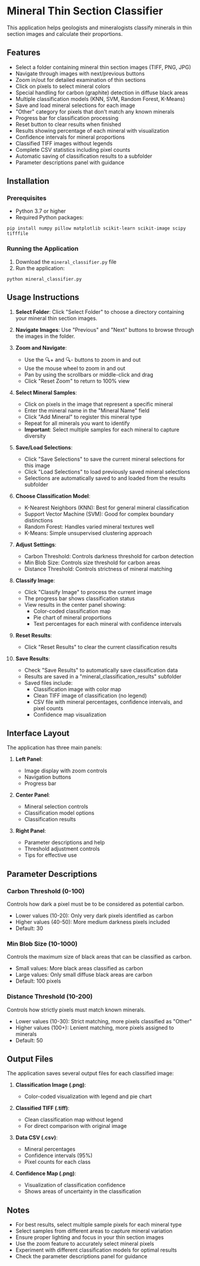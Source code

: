 # Mineral Thin Section Classifier

This application helps geologists and mineralogists classify minerals in thin section images and calculate their proportions.

## Features

- Select a folder containing mineral thin section images (TIFF, PNG, JPG)
- Navigate through images with next/previous buttons
- Zoom in/out for detailed examination of thin sections
- Click on pixels to select mineral colors
- Special handling for carbon (graphite) detection in diffuse black areas
- Multiple classification models (KNN, SVM, Random Forest, K-Means)
- Save and load mineral selections for each image
- "Other" category for pixels that don't match any known minerals
- Progress bar for classification processing
- Reset button to clear results when finished
- Results showing percentage of each mineral with visualization
- Confidence intervals for mineral proportions
- Classified TIFF images without legends
- Complete CSV statistics including pixel counts
- Automatic saving of classification results to a subfolder
- Parameter descriptions panel with guidance

## Installation

### Prerequisites
- Python 3.7 or higher
- Required Python packages:

```
pip install numpy pillow matplotlib scikit-learn scikit-image scipy tifffile
```

### Running the Application

1. Download the `mineral_classifier.py` file
2. Run the application:

```
python mineral_classifier.py
```

## Usage Instructions

1. **Select Folder**: Click "Select Folder" to choose a directory containing your mineral thin section images.

2. **Navigate Images**: Use "Previous" and "Next" buttons to browse through the images in the folder.

3. **Zoom and Navigate**:
   - Use the 🔍+ and 🔍- buttons to zoom in and out
   - Use the mouse wheel to zoom in and out
   - Pan by using the scrollbars or middle-click and drag
   - Click "Reset Zoom" to return to 100% view

4. **Select Mineral Samples**:
   - Click on pixels in the image that represent a specific mineral
   - Enter the mineral name in the "Mineral Name" field
   - Click "Add Mineral" to register this mineral type
   - Repeat for all minerals you want to identify
   - **Important**: Select multiple samples for each mineral to capture diversity

5. **Save/Load Selections**:
   - Click "Save Selections" to save the current mineral selections for this image
   - Click "Load Selections" to load previously saved mineral selections
   - Selections are automatically saved to and loaded from the results subfolder

6. **Choose Classification Model**:
   - K-Nearest Neighbors (KNN): Best for general mineral classification
   - Support Vector Machine (SVM): Good for complex boundary distinctions
   - Random Forest: Handles varied mineral textures well
   - K-Means: Simple unsupervised clustering approach

7. **Adjust Settings**:
   - Carbon Threshold: Controls darkness threshold for carbon detection
   - Min Blob Size: Controls size threshold for carbon areas
   - Distance Threshold: Controls strictness of mineral matching

8. **Classify Image**:
   - Click "Classify Image" to process the current image
   - The progress bar shows classification status
   - View results in the center panel showing:
     - Color-coded classification map
     - Pie chart of mineral proportions
     - Text percentages for each mineral with confidence intervals

9. **Reset Results**:
   - Click "Reset Results" to clear the current classification results

10. **Save Results**:
    - Check "Save Results" to automatically save classification data
    - Results are saved in a "mineral_classification_results" subfolder
    - Saved files include:
      - Classification image with color map
      - Clean TIFF image of classification (no legend)
      - CSV file with mineral percentages, confidence intervals, and pixel counts
      - Confidence map visualization

## Interface Layout

The application has three main panels:

1. **Left Panel**:
   - Image display with zoom controls
   - Navigation buttons
   - Progress bar

2. **Center Panel**:
   - Mineral selection controls
   - Classification model options
   - Classification results

3. **Right Panel**:
   - Parameter descriptions and help
   - Threshold adjustment controls
   - Tips for effective use

## Parameter Descriptions

### Carbon Threshold (0-100)
Controls how dark a pixel must be to be considered as potential carbon.
- Lower values (10-20): Only very dark pixels identified as carbon
- Higher values (40-50): More medium darkness pixels included
- Default: 30

### Min Blob Size (10-1000)
Controls the maximum size of black areas that can be classified as carbon.
- Small values: More black areas classified as carbon
- Large values: Only small diffuse black areas are carbon
- Default: 100 pixels

### Distance Threshold (10-200)
Controls how strictly pixels must match known minerals.
- Lower values (10-30): Strict matching, more pixels classified as "Other"
- Higher values (100+): Lenient matching, more pixels assigned to minerals
- Default: 50

## Output Files

The application saves several output files for each classified image:

1. **Classification Image (.png)**: 
   - Color-coded visualization with legend and pie chart

2. **Classified TIFF (.tiff)**:
   - Clean classification map without legend
   - For direct comparison with original image

3. **Data CSV (.csv)**:
   - Mineral percentages
   - Confidence intervals (95%)
   - Pixel counts for each class

4. **Confidence Map (.png)**:
   - Visualization of classification confidence
   - Shows areas of uncertainty in the classification

## Notes

- For best results, select multiple sample pixels for each mineral type
- Select samples from different areas to capture mineral variation
- Ensure proper lighting and focus in your thin section images
- Use the zoom feature to accurately select mineral pixels
- Experiment with different classification models for optimal results
- Check the parameter descriptions panel for guidance
